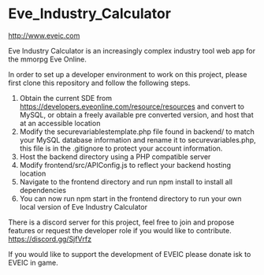 # Eve_Industry_Calculator

http://www.eveic.com

Eve Industry Calculator is an increasingly complex industry tool web app for the mmorpg Eve Online.

In order to set up a developer environment to work on this project, please first clone this repository and follow the following steps.
1. Obtain the current SDE from https://developers.eveonline.com/resource/resources and convert to MySQL, or obtain a freely available pre converted version, and host that at an accessible location
2. Modify the securevariablestemplate.php file found in backend/ to match your MySQL database information and rename it to securevariables.php, this file is in the .gitignore to protect your account information.
3. Host the backend directory using a PHP compatible server
4. Modify frontend/src/APIConfig.js to reflect your backend hosting location
5. Navigate to the frontend directory and run npm install to install all dependencies
6. You can now run npm start in the frontend directory to run your own local version of Eve Industry Calculator

There is a discord server for this project, feel free to join and propose features or request the developer role if you would like to contribute. https://discord.gg/SjfVrfz

If you would like to support the development of EVEIC please donate isk to EVEIC in game.

